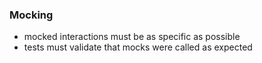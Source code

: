 ### Mocking
- mocked interactions must be as specific as possible
- tests must validate that mocks were called as expected